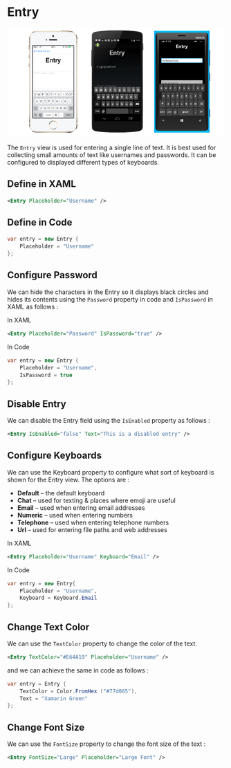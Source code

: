 # Entry

![Entry View](../images/views/entry.png)

The `Entry` view is used for entering a single line of text. It is best used for collecting small amounts of text like usernames and passwords. It can be configured to displayed different types of keyboards.

## Define in XAML

```xml
<Entry Placeholder="Username" />
```

## Define in Code

```csharp
var entry = new Entry {
    Placeholder = "Username"
};
```

## Configure Password

We can hide the characters in the Entry so it displays black circles and hides its contents using the `Password` property in code and `IsPassword` in XAML as follows :

In XAML

```xml
<Entry Placeholder="Password" IsPassword="true" />
```

In Code

```csharp
var entry = new Entry {
    Placeholder = "Username",
    IsPassword = true
};
```

## Disable Entry

We can disable the Entry field using the `IsEnabled` property as follows :

```xml
<Entry IsEnabled="false" Text="This is a disabled entry" />
```

## Configure Keyboards

We can use the Keyboard property to configure what sort of keyboard is shown for the Entry view. The options are :

* **Default** – the default keyboard
* **Chat** – used for texting & places where emoji are useful
* **Email** – used when entering email addresses
* **Numeric** – used when entering numbers
* **Telephone** – used when entering telephone numbers
* **Url** – used for entering file paths and web addresses

In XAML

```xml
<Entry Placeholder="Username" Keyboard="Email" />
```

In Code

```csharp
var entry = new Entry{
    Placeholder = "Username",
    Keyboard = Keyboard.Email
};
```

## Change Text Color

We can use the `TextColor` property to change the color of the text.

```xml
<Entry TextColor="#E64A19" Placeholder="Username" />
```

and we can achieve the same in code as follows :

```csharp
var entry = Entry { 
    TextColor = Color.FromHex ("#77d065"), 
    Text = "Xamarin Green" 
};
```

## Change Font Size

We can use the `FontSize` property to change the font size of the text :

```xml
<Entry FontSize="Large" Placeholder="Large Font" />
```